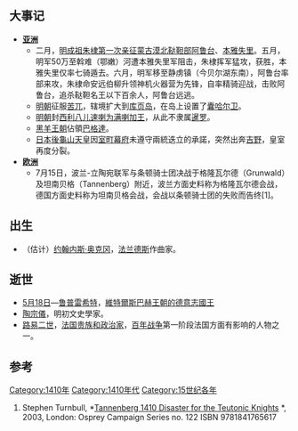 ## 大事记

  - **[亚洲](../Page/亚洲.md "wikilink")**
      - 二月，[明成祖](../Page/明成祖.md "wikilink")[朱棣第一次亲征](https://zh.wikipedia.org/wiki/朱棣 "wikilink")[蒙古漠北](https://zh.wikipedia.org/wiki/蒙古 "wikilink")[鞑靼部](https://zh.wikipedia.org/wiki/鞑靼 "wikilink")[阿鲁台](https://zh.wikipedia.org/wiki/阿鲁台 "wikilink")、[本雅失里](../Page/本雅失里.md "wikilink")。五月，明军50万至斡难（鄂嫩）河遭本雅失里军阻击，朱棣挥军猛攻，获胜，本雅失里仅率七骑遁去。六月，明军移至静虏镇（今贝尔湖东南），阿鲁台率部来攻，朱棣命安远伯柳升领神机火器营为先锋，自率精骑迎战，击败阿鲁台，追杀鞑靼名王以下百余人，阿鲁台远逃。
      - [明朝](../Page/明朝.md "wikilink")征服[苦兀](https://zh.wikipedia.org/wiki/苦兀 "wikilink")，辖境扩大到[库页岛](../Page/库页岛.md "wikilink")，在岛上设置了[囊哈尔卫](https://zh.wikipedia.org/wiki/囊哈尔卫 "wikilink")。
      - [明朝](../Page/明朝.md "wikilink")封[西利八儿速喇为](https://zh.wikipedia.org/wiki/西利八儿速喇 "wikilink")[满喇加王](https://zh.wikipedia.org/wiki/满喇加 "wikilink")，从此不隶属[暹罗](https://zh.wikipedia.org/wiki/暹罗 "wikilink")。
      - [黑羊王朝](../Page/黑羊王朝.md "wikilink")佔領[巴格達](../Page/巴格达.md "wikilink")。
      - [日本](../Page/日本.md "wikilink")[後龜山天皇](../Page/後龜山天皇.md "wikilink")因[室町幕府](../Page/室町幕府.md "wikilink")未遵守兩統迭立的承諾，突然出奔[吉野](../Page/吉野.md "wikilink")，皇室再度分裂。
  - **[欧洲](../Page/欧洲.md "wikilink")**
      - 7月15日，波兰-立陶宛联军与条顿骑士团决战于格隆瓦尔德（Grunwald）及坦南贝格（Tannenberg）附近，波兰方面史料称为格隆瓦尔德会战，德国方面史料称为坦南贝格会战，会战以条顿骑士团的失败而告终\[1\]。

## 出生

  - （估计）[约翰内斯·奥克冈](https://zh.wikipedia.org/wiki/约翰内斯·奥克冈 "wikilink")，[法兰德斯](../Page/法兰德斯.md "wikilink")作曲家。

## 逝世

  - [5月18日](../Page/5月18日.md "wikilink")—[鲁普雷希特](https://zh.wikipedia.org/wiki/鲁普雷希特_\(德意志\) "wikilink")，[維特爾斯巴赫王朝的](https://zh.wikipedia.org/wiki/維特爾斯巴赫王朝 "wikilink")[德意志國王](https://zh.wikipedia.org/wiki/德意志 "wikilink")
  - [陶宗儀](https://zh.wikipedia.org/wiki/陶宗儀 "wikilink")，明初文史學家。
  - [路易二世](https://zh.wikipedia.org/wiki/路易二世_\(波旁公爵\) "wikilink")，[法国贵族和政治家](https://zh.wikipedia.org/wiki/法国 "wikilink")，[百年战争](../Page/百年战争.md "wikilink")第一阶段法国方面有影响的人物之一。

## 参考

[Category:1410年](https://zh.wikipedia.org/wiki/Category:1410年 "wikilink") [Category:1410年代](https://zh.wikipedia.org/wiki/Category:1410年代 "wikilink") [Category:15世纪各年](https://zh.wikipedia.org/wiki/Category:15世纪各年 "wikilink")

1.  Stephen Turnbull, *[Tannenberg 1410 Disaster for the Teutonic Knights](http://www.ospreypublishing.com/title_detail.php/title=S5619~ser=CAM~per=41) *, 2003, London: Osprey Campaign Series no. 122 ISBN 9781841765617